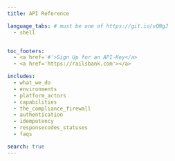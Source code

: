 ```yaml
---
title: API Reference

language_tabs: # must be one of https://git.io/vQNgJ
  - shell


toc_footers:
  - <a href='#'>Sign Up for an API-Key</a>
  - <a href='https://railsbank.com'></a>

includes:
  - what_we_do
  - environments
  - platform_actors
  - capabilities
  - the_compliance_firewall
  - authentication
  - idempotency
  - responsecodes_statuses
  - faqs

search: true
---
```

